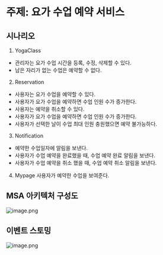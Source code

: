 # 주제: 요가 수업 예약 서비스
## 시나리오
1. YogaClass
- 관리자는 요가 수업 시간을 등록, 수정, 삭제할 수 있다.
- 남은 자리가 없는 수업은 예약할 수 없다.
2. Reservation
- 사용자는 요가 수업을 예약할 수 있다.
- 사용자가 요가 수업을 예약하면 수업 인원 수가 증가한다.
- 사용자는 예약을 취소할 수 있다.
- 사용자가 요가 수업을 예약하면 수업 인원 수가 증가한다.
- 사용자가 선택한 날이 수업 최대 인원 충원했으면 예약 불가능하다.
3. Notification
- 예약한 수업일자에 알림을 보낸다.
- 사용자가 수업 예약을 완료했을 때, 수업 예약 완료 알림을 보낸다.
- 사용자가 수업 예약을 취소 했을 때, 수업 예약 취소 알림을 보낸다.
4. Mypage
사용자가 예약한 수업을 보여준다.

## MSA 아키텍처 구성도
![image.png](https://prod-files-secure.s3.us-west-2.amazonaws.com/3a0be268-738f-4cc1-98bc-158f3346c436/038f6027-7d14-4600-a469-bc71134211d7/image.png)

## 이벤트 스토밍
![image.png](https://prod-files-secure.s3.us-west-2.amazonaws.com/3a0be268-738f-4cc1-98bc-158f3346c436/5bf5044c-177c-425b-b5f2-5329481e1c33/image.png)

